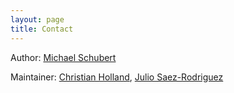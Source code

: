 ```yaml
---
layout: page
title: Contact
---
```


Author: [Michael Schubert](mailto:mschu.dev@gmail.com) 

Maintainer: [Christian Holland](mailto:cholland2408@gmail.com),  [Julio Saez-Rodriguez](mailto:saezrodriguez@combine.rwth-aachen.de)
